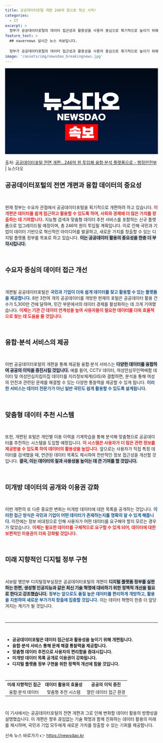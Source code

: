 ```yaml
---
title: 공공데이터포털 개편 246억 원으로 혁신 시작!
categories:
  - IT
excerpt: >
  정부가 공공데이터포털의 데이터 접근성과 활용성을 사용자 중심으로 획기적으로 높이기 위해 본격적으로 전면 개편…
feature_text: >
  ## navernews 실시간 뉴스 속보입니다.

  정부가 공공데이터포털의 데이터 접근성과 활용성을 사용자 중심으로 획기적으로 높이기 위해 본격적으로 전면 개편…
image: '/assets/img/newsdao_breakingnews.jpg'
---
```


![뉴스다오 속보](/assets/img/newsdao_breakingnews.jpg)

<p>출처: <a href="https://newsdao.kr/1849" rel="dofollow">공공데이터포털 전면 개편…246억 원 투입해 융합·분석 플랫폼으로 - 행정안전부</a> | 뉴스다오</p>

<h2 data-ke-size="size26">공공데이터포털의 전면 개편과 융합 데이터의 중요성</h2>

<p data-ke-size="size16">&nbsp;</p>

현재 정부는 수요자 관점에서 공공데이터포털을 획기적으로 개편하려 하고 있습니다. <b><span style="color: #ee2323;">이 개편은 데이터를 쉽게 접근하고 활용할 수 있도록 하여, 사회와 경제에 더 많은 가치를 창출하는 데 기여합니다.</span></b> 지능형 검색과 맞춤형 데이터 추천 서비스를 포함하는 신규 플랫폼으로 업그레이드될 예정이며, 총 246억 원이 투입될 계획입니다. 이로 인해 국민과 기업이 데이터 기반으로 혁신적인 아이디어를 발굴하고, 새로운 가치를 창출할 수 있는 디지털 플랫폼 정부를 목표로 하고 있습니다. <b><span style="background-color: #21538527;">이는 공공데이터 활용의 중요성을 한층 더 부각시킵니다.</span></b>

<p data-ke-size="size16">&nbsp;</p>

<h2 data-ke-size="size26">수요자 중심의 데이터 접근 개선</h2>

<p data-ke-size="size16">&nbsp;</p>

개편될 공공데이터포털은 <b><span style="color: #1a5490;">국민과 기업이 더욱 쉽게 데이터를 찾고 활용할 수 있는 플랫폼을 제공합니다.</span></b> 8만 3천여 개의 공공데이터를 개방한 현재의 포털은 공공데이터 활용 건수가 5,300만 건에 달하며, 민간 부문에서의 데이터 경제를 활성화하는 데 크게 기여했습니다. <b><span style="color: #ee2323;">이제는 기관 간 데이터 연계성을 높여 사용자들이 필요한 데이터를 더욱 효율적으로 찾는 데 도움을 줄 것입니다.</span></b> 

<p data-ke-size="size16">&nbsp;</p>

<h2 data-ke-size="size26">융합·분석 서비스의 제공</h2>

<p data-ke-size="size16">&nbsp;</p>

이번 공공데이터포털의 개편을 통해 제공될 융합·분석 서비스는 <b><span style="background-color: #21538527;">다양한 데이터를 융합하여 공공의 이익을 증진시킬 것입니다.</span></b> 예를 들어, CCTV 데이터, 여성안심무인택배함 데이터 및 여성안심지킴이집 데이터를 지리정보체계(GIS)와 결합하면, 분석을 통해 여성의 안전과 관련된 문제를 해결할 수 있는 다양한 통찰력을 제공할 수 있게 됩니다. <b><span style="color: #1a5490;">이러한 서비스는 데이터 전문가가 아닌 일반 국민도 쉽게 활용할 수 있도록 설계됩니다.</span></b>

<p data-ke-size="size16">&nbsp;</p>

<h2 data-ke-size="size26">맞춤형 데이터 추천 시스템</h2>

<p data-ke-size="size16">&nbsp;</p>

또한, 개편된 포털은 개인별 이용 이력을 기계학습을 통해 분석해 맞춤형으로 공공데이터를 추천하는 시스템을 도입할 예정입니다. <b><span style="color: #ee2323;">이 시스템은 사용자가 더 많은 관련 정보를 제공받을 수 있도록 하여 데이터의 활용성을 높입니다.</span></b> 앞으로는 사용자가 직접 특정 데이터를 검색했을 때, 연관된 데이터 목록도 제시하여 전반적인 정보 접근성을 개선할 것입니다. <b><span style="background-color: #21538527;">결국, 이는 데이터의 질과 사용성을 높이는 데 큰 기여를 할 것입니다.</span></b>

<p data-ke-size="size16">&nbsp;</p>

<h2 data-ke-size="size26">미개방 데이터의 공개와 이용권 강화</h2>

<p data-ke-size="size16">&nbsp;</p>

이번 개편의 또 다른 중요한 변화는 미개방 데이터에 대한 목록을 공개하는 것입니다. <b><span style="color: #1a5490;">이러한 접근 방식은 국민과 기업이 어떤 데이터가 존재하는지를 명확히 알 수 있게 해줍니다.</span></b> 이전에는 정보 비대칭으로 인해 사용자가 어떤 데이터를 요구해야 할지 모르는 경우가 많았습니다. <b><span style="color: #ee2323;">이제는 필요한 데이터를 구체적으로 요구할 수 있게 되어, 데이터에 대한 보편적인 이용권이 더욱 강화될 것입니다.</span></b>

<p data-ke-size="size16">&nbsp;</p>

<h2 data-ke-size="size26">미래 지향적인 디지털 정부 구현</h2>

<p data-ke-size="size16">&nbsp;</p>

서보람 행안부 디지털정부실장은 공공데이터포털의 개편이 <b><span style="background-color: #21538527;">디지털 플랫폼 정부를 실현하는 한편, 생성형 인공지능과 같은 최신 기술 혁명에 대비하기 위한 정책적 개선을 필요로 한다고 강조했습니다.</span></b> <b><span style="color: #1a5490;">정부는 앞으로도 품질 높은 데이터를 편리하게 개방하고, 활용을 지원하여 새로운 부가가치 창출에 집중할 것입니다.</span></b> 이는 데이터 혁명이 한층 더 앞당겨지는 계기가 될 것입니다.

<p data-ke-size="size16">&nbsp;</p>

<hr>

<p data-ke-size="size16">&nbsp;</p>

<ul>
<li><b>공공데이터포털은 데이터 접근성과 활용성을 높이기 위해 개편됩니다.</b></li>
<li><b>융합·분석 서비스 통해 문제 해결 통찰력을 제공합니다.</b></li>
<li><b>맞춤형 데이터 추천으로 사용자의 편리함을 증대시킵니다.</b></li>
<li><b>미개방 데이터 목록 공개로 이용권이 강화됩니다.</b></li>
<li><b>디지털 플랫폼 정부 구현을 위한 정책적 개선에 힘쓸 것입니다.</b></li>
</ul>

<p data-ke-size="size16">&nbsp;</p>

<table style="width: 100%;">
  <tr>
    <td style="text-align: center; height: 17px;"><b>미래 지향적인 접근</b></td>
    <td style="text-align: center; height: 17px;"><b>데이터 활용의 효율성</b></td>
    <td style="text-align: center; height: 17px;"><b>공공의 이익 증진</b></td>
  </tr>
  <tr>
    <td style="text-align: center;">융합·분석 데이터</td>
    <td style="text-align: center;">맞춤형 추천 시스템</td>
    <td style="text-align: center;">열린 데이터 접근 환경</td>
  </tr>
</table>

<p data-ke-size="size16">&nbsp;</p>

이 기사에서는 공공데이터포털의 전면 개편과 그로 인해 변화할 데이터 활용의 방향성을 설명했습니다. 이 개편은 향후 끊임없는 기술 혁명과 함께 진화하는 데이터 활용의 미래를 제시하며, 국민과 기업 모두에게 새로운 가치를 창출할 수 있는 기회를 제공합니다. 

신속 뉴스 바로가기 👉 <a href="https://newsdao.kr" rel="dofollow">https://newsdao.kr</a>


